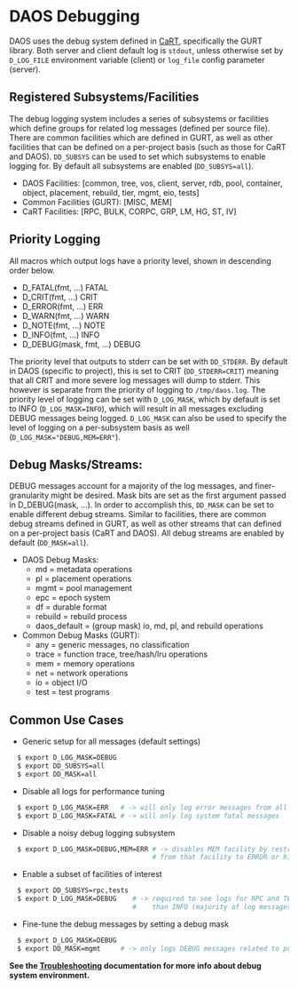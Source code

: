 # DAOS Debugging

DAOS uses the debug system defined in
[CaRT](https://github.com/daos-stack/daos/tree/master/src/cart),
specifically the GURT library. 
Both server and client default log is `stdout`, 
unless otherwise set by `D_LOG_FILE` environment variable (client) or
`log_file` config parameter (server).

## Registered Subsystems/Facilities

The debug logging system includes a series of subsystems or facilities which
define groups for related log messages (defined per source file). There are
common facilities which are defined in GURT, as well as other facilities that
can be defined on a per-project basis (such as those for CaRT and DAOS).
`DD_SUBSYS` can be used to set which subsystems to enable logging for. By
default all subsystems are enabled (`DD_SUBSYS=all`).
- DAOS Facilities: [common, tree, vos, client, server, rdb, pool, container,
		    object, placement, rebuild, tier, mgmt, eio, tests]
- Common Facilities (GURT): [MISC, MEM]
- CaRT Facilities: [RPC, BULK, CORPC, GRP, LM, HG, ST, IV]

## Priority Logging

All macros which output logs have a priority level, shown in descending order
below.
- D_FATAL(fmt, ...)		FATAL
- D_CRIT(fmt, ...)		CRIT
- D_ERROR(fmt, ...)		ERR
- D_WARN(fmt, ...)		WARN
- D_NOTE(fmt, ...)		NOTE
- D_INFO(fmt, ...)		INFO
- D_DEBUG(mask, fmt, ...)	DEBUG

The priority level that outputs to stderr can be set with `DD_STDERR`. By
default in DAOS (specific to project), this is set to CRIT (`DD_STDERR=CRIT`)
meaning that all CRIT and more severe log messages will dump to stderr. This
however is separate from the priority of logging to `/tmp/daos.log`. The
priority level of logging can be set with `D_LOG_MASK`, which by default is set
to INFO (`D_LOG_MASK=INFO`), which will result in all messages excluding DEBUG
messages being logged. `D_LOG_MASK` can also be used to specify the level of
logging on a per-subsystem basis as well (`D_LOG_MASK="DEBUG,MEM=ERR"`).

## Debug Masks/Streams:

DEBUG messages account for a majority of the log messages, and finer-granularity
might be desired. Mask bits are set as the first argument passed in
D_DEBUG(mask, ...). In order to accomplish this, `DD_MASK` can be set to enable
different debug streams. Similar to facilities, there are common debug streams
defined in GURT, as well as other streams that can defined on a per-project
basis (CaRT and DAOS). All debug streams are enabled by default (`DD_MASK=all`).
- DAOS Debug Masks:
	- md = metadata operations
	- pl = placement operations
	- mgmt = pool management
	- epc = epoch system
	- df = durable format
	- rebuild = rebuild process
	- daos_default = (group mask) io, md, pl, and rebuild operations
- Common Debug Masks (GURT):
	- any = generic messages, no classification
	- trace = function trace, tree/hash/lru operations
	- mem = memory operations
	- net = network operations
	- io = object I/O
	- test = test programs

## Common Use Cases

- Generic setup for all messages (default settings)
```bash
  $ export D_LOG_MASK=DEBUG
  $ export DD_SUBSYS=all
  $ export DD_MASK=all
```

- Disable all logs for performance tuning
```bash
  $ export D_LOG_MASK=ERR   # -> will only log error messages from all facilities
  $ export D_LOG_MASK=FATAL # -> will only log system fatal messages
```

- Disable a noisy debug logging subsystem
```bash
  $ export D_LOG_MASK=DEBUG,MEM=ERR # -> disables MEM facility by restricting all logs
                                    # from that facility to ERROR or higher priority only
```

- Enable a subset of facilities of interest
```bash
  $ export DD_SUBSYS=rpc,tests
  $ export D_LOG_MASK=DEBUG    # -> required to see logs for RPC and TESTS less severe
                               #    than INFO (majority of log messages)
```

- Fine-tune the debug messages by setting a debug mask
```bash
  $ export D_LOG_MASK=DEBUG
  $ export DD_MASK=mgmt     # -> only logs DEBUG messages related to pool management
```

**See the [Troubleshooting](admin/troubleshooting.md) documentation for more info
about debug system environment.**
